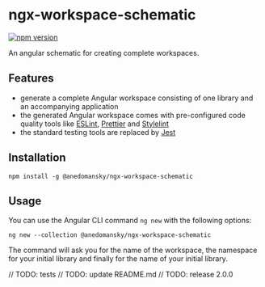 # ngx-workspace-schematic

[![npm version](https://badge.fury.io/js/@anedomansky%2Fngx-workspace-schematic.svg)](https://badge.fury.io/js/@anedomansky%2Fngx-workspace-schematic)

An angular schematic for creating complete workspaces.

## Features

- generate a complete Angular workspace consisting of one library and an accompanying application
- the generated Angular workspace comes with pre-configured code quality tools like [ESLint](https://eslint.org/), [Prettier](https://prettier.io/) and [Stylelint](https://stylelint.io/)
- the standard testing tools are replaced by [Jest](https://jestjs.io/)

## Installation

`npm install -g @anedomansky/ngx-workspace-schematic`

## Usage

You can use the Angular CLI command `ng new` with the following options:

`ng new --collection @anedomansky/ngx-workspace-schematic`

The command will ask you for the name of the workspace, the namespace for your initial library and finally for the name of your initial library.

// TODO: tests
// TODO: update README.md
// TODO: release 2.0.0
